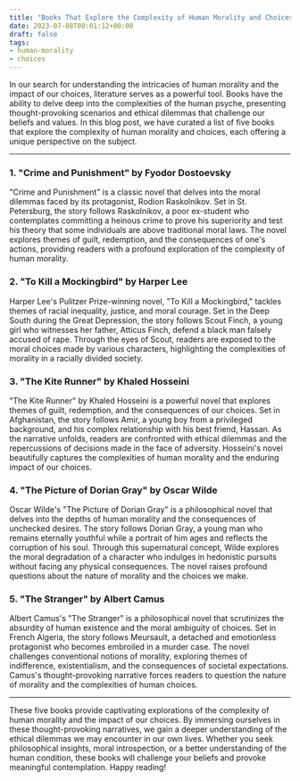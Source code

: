 ```yaml
---
title: "Books That Explore the Complexity of Human Morality and Choices"
date: 2023-07-08T00:01:12+00:00
draft: false
tags:
- human-morality
- choices
---
```


In our search for understanding the intricacies of human morality and the impact of our choices, literature serves as a powerful tool. Books have the ability to delve deep into the complexities of the human psyche, presenting thought-provoking scenarios and ethical dilemmas that challenge our beliefs and values. In this blog post, we have curated a list of five books that explore the complexity of human morality and choices, each offering a unique perspective on the subject.

---

### 1. "Crime and Punishment" by Fyodor Dostoevsky

"Crime and Punishment" is a classic novel that delves into the moral dilemmas faced by its protagonist, Rodion Raskolnikov. Set in St. Petersburg, the story follows Raskolnikov, a poor ex-student who contemplates committing a heinous crime to prove his superiority and test his theory that some individuals are above traditional moral laws. The novel explores themes of guilt, redemption, and the consequences of one's actions, providing readers with a profound exploration of the complexity of human morality.

### 2. "To Kill a Mockingbird" by Harper Lee

Harper Lee's Pulitzer Prize-winning novel, "To Kill a Mockingbird," tackles themes of racial inequality, justice, and moral courage. Set in the Deep South during the Great Depression, the story follows Scout Finch, a young girl who witnesses her father, Atticus Finch, defend a black man falsely accused of rape. Through the eyes of Scout, readers are exposed to the moral choices made by various characters, highlighting the complexities of morality in a racially divided society.

### 3. "The Kite Runner" by Khaled Hosseini

"The Kite Runner" by Khaled Hosseini is a powerful novel that explores themes of guilt, redemption, and the consequences of our choices. Set in Afghanistan, the story follows Amir, a young boy from a privileged background, and his complex relationship with his best friend, Hassan. As the narrative unfolds, readers are confronted with ethical dilemmas and the repercussions of decisions made in the face of adversity. Hosseini's novel beautifully captures the complexities of human morality and the enduring impact of our choices.

### 4. "The Picture of Dorian Gray" by Oscar Wilde

Oscar Wilde's "The Picture of Dorian Gray" is a philosophical novel that delves into the depths of human morality and the consequences of unchecked desires. The story follows Dorian Gray, a young man who remains eternally youthful while a portrait of him ages and reflects the corruption of his soul. Through this supernatural concept, Wilde explores the moral degradation of a character who indulges in hedonistic pursuits without facing any physical consequences. The novel raises profound questions about the nature of morality and the choices we make.

### 5. "The Stranger" by Albert Camus

Albert Camus's "The Stranger" is a philosophical novel that scrutinizes the absurdity of human existence and the moral ambiguity of choices. Set in French Algeria, the story follows Meursault, a detached and emotionless protagonist who becomes embroiled in a murder case. The novel challenges conventional notions of morality, exploring themes of indifference, existentialism, and the consequences of societal expectations. Camus's thought-provoking narrative forces readers to question the nature of morality and the complexities of human choices.

---

These five books provide captivating explorations of the complexity of human morality and the impact of our choices. By immersing ourselves in these thought-provoking narratives, we gain a deeper understanding of the ethical dilemmas we may encounter in our own lives. Whether you seek philosophical insights, moral introspection, or a better understanding of the human condition, these books will challenge your beliefs and provoke meaningful contemplation. Happy reading!